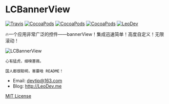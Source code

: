 # LCBannerView

[![Travis](https://img.shields.io/travis/LeoiOS/LCBannerView.svg?style=flat)](https://travis-ci.org/LeoiOS/LCBannerView)
[![CocoaPods](https://img.shields.io/cocoapods/v/LCBannerView.svg)](http://cocoadocs.org/docsets/LCBannerView)
[![CocoaPods](https://img.shields.io/cocoapods/l/LCBannerView.svg)](https://raw.githubusercontent.com/LeoiOS/LCBannerView/master/LICENSE)
[![CocoaPods](https://img.shields.io/cocoapods/p/LCBannerView.svg)](http://cocoadocs.org/docsets/LCBannerView)
[![LeoDev](https://img.shields.io/badge/blog-LeoDev.me-brightgreen.svg)](http://leodev.me)

🔥一个应用非常广泛的控件——bannerView！集成迅速简单！高度自定义！无限滚动！

![LCBannerView](https://github.com/LeoiOS/LCBannerView/blob/master/LCBannerViewDemo.gif)
````
心有猛虎，细嗅蔷薇。
````

````
国人都很聪明，害要啥 README！
````

* Email: <devtip@163.com>
* Blog: http://LeoDev.me

[MIT License](http://opensource.org/licenses/MIT)
